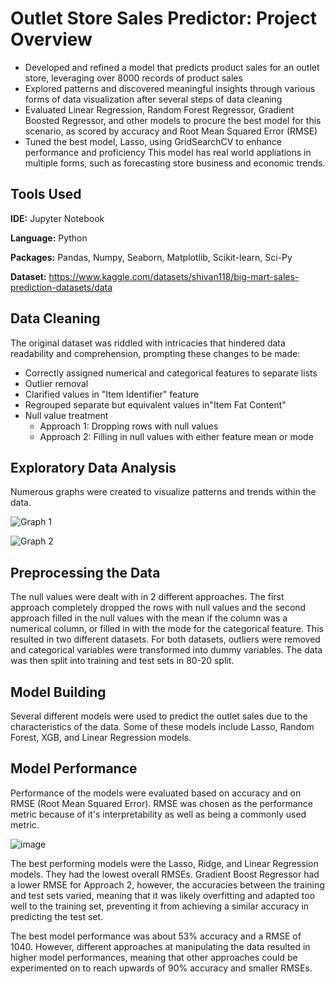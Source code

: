 # Outlet Store Sales Predictor: Project Overview
- Developed and refined a model that predicts product sales for an outlet store, leveraging over 8000 records of product sales
- Explored patterns and discovered meaningful insights through various forms of data visualization after several steps of data cleaning
- Evaluated Linear Regression, Random Forest Regressor, Gradient Boosted Regressor, and other models to procure the best model for this scenario, as scored by accuracy and Root Mean Squared Error (RMSE)
- Tuned the best model, Lasso, using GridSearchCV to enhance performance and proficiency
This model has real world appliations in multiple forms, such as forecasting store business and economic trends.

## Tools Used
**IDE:** Jupyter Notebook

**Language:** Python

**Packages:** Pandas, Numpy, Seaborn, Matplotlib, Scikit-learn, Sci-Py

**Dataset:** https://www.kaggle.com/datasets/shivan118/big-mart-sales-prediction-datasets/data

## Data Cleaning

The original dataset was riddled with intricacies that hindered data readability and comprehension, prompting these changes to be made:
- Correctly assigned numerical and categorical features to separate lists
- Outlier removal
- Clarified values in "Item Identifier" feature
- Regrouped separate but equivalent values in"Item Fat Content"
- Null value treatment
  - Approach 1: Dropping rows with null values
  - Approach 2: Filling in null values with either feature mean or mode

## Exploratory Data Analysis

Numerous graphs were created to visualize patterns and trends within the data.

![Graph 1](https://github.com/kyle-flores/Outlet-Store-Sales-Predictor/assets/153465652/28e77d30-889c-4192-86f1-ff7d49846964)

![Graph 2](https://github.com/kyle-flores/Outlet-Store-Sales-Predictor/assets/153465652/77f2e477-0ed2-4df8-a2db-27293cbcc35f)

## Preprocessing the Data
The null values were dealt with in 2 different approaches. The first approach completely dropped the rows with null values and the second approach filled in the null values with the mean if the column was a numerical column, or filled in with the mode for the categorical feature. This resulted in two different datasets. For both datasets, outliers were removed and categorical variables were transformed into dummy variables. The data was then split into training and test sets in 80-20 split.

## Model Building
Several different models were used to predict the outlet sales due to the characteristics of the data. Some of these models include Lasso, Random Forest, XGB, and Linear Regression models.

## Model Performance

Performance of the models were evaluated based on accuracy and on RMSE (Root Mean Squared Error). RMSE was chosen as the performance metric because of it's interpretability as well as being a commonly used metric.

![image](https://github.com/kyle-flores/Outlet-Store-Sales-Predictor/assets/153465652/5f725233-f44f-4102-a88e-e29ce4979742)

The best performing models were the Lasso, Ridge, and Linear Regression models. They had the lowest overall RMSEs. Gradient Boost Regressor had a lower RMSE for Approach 2, however, the accuracies between the training and test sets varied, meaning that it was likely overfitting and adapted too well to the training set, preventing it from achieving a similar accuracy in predicting the test set.

The best model performance was about 53% accuracy and a RMSE of 1040. However, different approaches at manipulating the data resulted in higher model performances, meaning that other approaches could be experimented on to reach upwards of 90% accuracy and smaller RMSEs.
